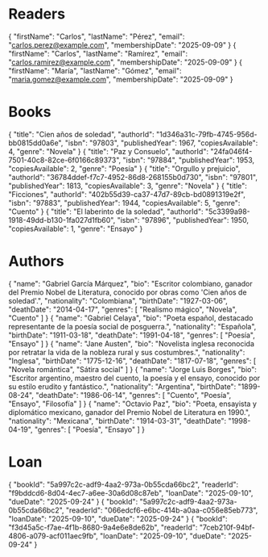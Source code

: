 # Readers

  {
    "firstName": "Carlos",
    "lastName": "Pérez",
    "email": "carlos.perez@example.com",
    "membershipDate": "2025-09-09"
  }
  {
    "firstName": "Carlos",
    "lastName": "Ramírez",
    "email": "carlos.ramirez@example.com",
    "membershipDate": "2025-09-09"
  }
  {
    "firstName": "María",
    "lastName": "Gómez",
    "email": "maria.gomez@example.com",
    "membershipDate": "2025-09-09"
  }

# Books

  {
    "title": "Cien años de soledad",
    "authorId": "1d346a31c-79fb-4745-956d-bb0815dd0a6e",
    "isbn": "97803",
    "publishedYear": 1967,
    "copiesAvailable": 4,
    "genre": "Novela"
  }
  {
    "title": "Paz y Consuelo",
    "authorId": "24fa046f4-7501-40c8-82ce-6f0166c89373",
    "isbn": "97884",
    "publishedYear": 1953,
    "copiesAvailable": 2,
    "genre": "Poesía"
  }
  {
    "title": "Orgullo y prejuicio",
    "authorId": "36784ddef-f7c7-4952-86d8-268155b0d730",
    "isbn": "97801",
    "publishedYear": 1813,
    "copiesAvailable": 3,
    "genre": "Novela"
  }
  {
    "title": "Ficciones",
    "authorId": "402b55d39-ca37-47d7-89cb-bd0891319e2f",
    "isbn": "97883",
    "publishedYear": 1944,
    "copiesAvailable": 5,
    "genre": "Cuento"
  }
  {
    "title": "El laberinto de la soledad",
    "authorId": "5c3399a98-1918-49dd-b130-1fa027d1fb60",
    "isbn": "97896",
    "publishedYear": 1950,
    "copiesAvailable": 1,
    "genre": "Ensayo"
  }

# Authors
  {
    "name": "Gabriel García Márquez",
    "bio": "Escritor colombiano, ganador del Premio Nobel de Literatura, conocido por obras como 'Cien años de soledad'.",
    "nationality": "Colombiana",
    "birthDate": "1927-03-06",
    "deathDate": "2014-04-17",
    "genres": [
      "Realismo mágico",
      "Novela",
      "Cuento"
    ]
  }
  {
    "name": "Gabriel Celaya",
    "bio": "Poeta español, destacado representante de la poesía social de posguerra.",
    "nationality": "Española",
    "birthDate": "1911-03-18",
    "deathDate": "1991-04-18",
    "genres": [
      "Poesía",
      "Ensayo"
    ]
  }
  {
    "name": "Jane Austen",
    "bio": "Novelista inglesa reconocida por retratar la vida de la nobleza rural y sus costumbres.",
    "nationality": "Inglesa",
    "birthDate": "1775-12-16",
    "deathDate": "1817-07-18",
    "genres": [
      "Novela romántica",
      "Sátira social"
    ]
  }
  {
    "name": "Jorge Luis Borges",
    "bio": "Escritor argentino, maestro del cuento, la poesía y el ensayo, conocido por su estilo erudito y fantástico.",
    "nationality": "Argentina",
    "birthDate": "1899-08-24",
    "deathDate": "1986-06-14",
    "genres": [
      "Cuento",
      "Poesía",
      "Ensayo",
      "Filosofía"
    ]
  }
    {
      "name": "Octavio Paz",
      "bio": "Poeta, ensayista y diplomático mexicano, ganador del Premio Nobel de Literatura en 1990.",
      "nationality": "Mexicana",
      "birthDate": "1914-03-31",
      "deathDate": "1998-04-19",
      "genres": [
        "Poesía",
        "Ensayo"
      ]
    }

# Loan
  {
    "bookId": "5a997c2c-adf9-4aa2-973a-0b55cda66bc2",
    "readerId": "f9bddcd6-8d04-4ec7-a6ee-30a6d08c87eb",
    "loanDate": "2025-09-10",
    "dueDate": "2025-09-24"
  }
  {
    "bookId": "5a997c2c-adf9-4aa2-973a-0b55cda66bc2",
    "readerId": "066edcf6-e6bc-414b-a0aa-c056e85eb773",
    "loanDate": "2025-09-10",
    "dueDate": "2025-09-24"
  }
      {
    "bookId": "f3d45a5c-f7ae-4f1b-8680-9a4e6e8de62b",
    "readerId": "7ceb210f-94bf-4806-a079-acf011aec9fb",
    "loanDate": "2025-09-10",
    "dueDate": "2025-09-24"
  }
